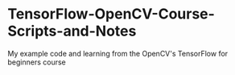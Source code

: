 # TensorFlow-OpenCV-Course-Scripts-and-Notes
My example code and learning from the OpenCV's TensorFlow for beginners course
